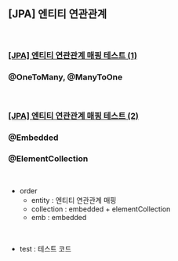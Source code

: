 ## [JPA] 엔티티 연관관계
<br>

### <a href = "https://log-of-d-univ31.tistory.com/65">[JPA] 엔티티 연관관계 매핑 테스트 (1)</a>
### @OneToMany, @ManyToOne
<br>

### <a href = "https://log-of-d-univ31.tistory.com/66">[JPA] 엔티티 연관관계 매핑 테스트 (2)</a>

### @Embedded
### @ElementCollection
<br>

* order
    - entity : 엔티티 연관관계 매핑
    - collection : embedded + elementCollection
    - emb : embedded

<br>

* test : 테스트 코드
 